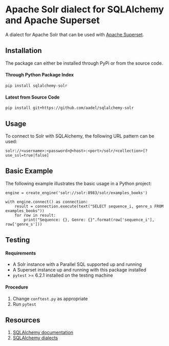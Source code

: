 # Apache Solr dialect for SQLAlchemy and Apache Superset

A dialect for Apache Solr that can be used with [Apache Superset](https://superset.apache.org).

## Installation

The package can either be installed through PyPi or from the source code.

#### Through Python Package Index

`pip install sqlalchemy-solr`

#### Latest from Source Code

`pip install git+https://github.com/aadel/sqlalchemy-solr`

## Usage

To connect to Solr with SQLAlchemy, the following URL pattern can be used:

```
solr://<username>:<password>@<host>:<port>/solr/<collection>[?use_ssl=true|false]
```

## Basic Example

The following example illustrates the basic usage in a Python project:

```
engine = create_engine('solr://solr:8983/solr/examples_books')

with engine.connect() as connection:
    result = connection.execute(text("SELECT sequence_i, genre_s FROM examples_books"))
    for row in result:
        print("Sequence: {}, Genre: {}".format(row['sequence_i'], row['genre_s']))
```

## Testing

#### Requirements

* A Solr instance with a Parallel SQL supported up and running
* A Superset instance up and running with this package installed
* `pytest` >= 6.2.1 installed on the testing machine

#### Procedure

1. Change `conftest.py` as appropriate
2. Run `pytest`

## Resources
1. [SQLAlchemy documentation](https://docs.sqlalchemy.org/en/13/index.html)
2. [SQLAlchemy dialects](https://docs.sqlalchemy.org/en/13/dialects/index.html)
